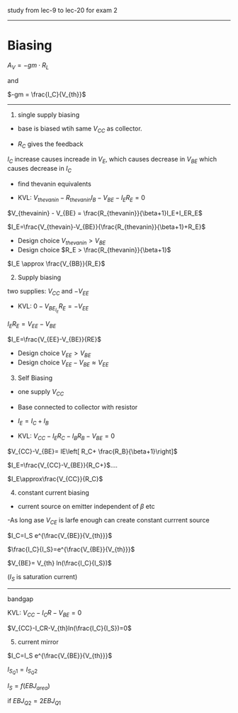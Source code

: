 study from lec-9 to lec-20 for exam 2

---

# Biasing

$A_V = -gm\cdot R_L$

and 

$-gm = \frac{I_C}{V_{th}}$

---

1. single supply biasing

- base is biased wtih same $V_{CC}$ as collector.

- $R_C$ gives the feedback

$I_C$ increase causes increade in $V_E$, which causes decrease in $V_{BE}$ which causes decrease in $I_C$

- find thevanin equivalents

- KVL: $V_{thevanin} -R_{thevanin}I_B-V_{BE}-I_ER_E=0$

$V_{thevainin} - V_{BE} = \frac{R_{thevanin}}{\beta+1}I_E+I_ER_E$

$I_E=\frac{V_{thevain}-V_{BE}}{\frac{R_{thevanin}}{\beta+1}+R_E}$

- Design choice $V_{thevanin} > V_{BE}$
- Design choice $R_E > \frac{R_{thevanin}}{\beta+1}$

$I_E \approx \frac{V_{BB}}{R_E}$

2. Supply biasing

two supplies: $V_{CC}$ and $-V_{EE}$

- KVL: $0-V_{BE}_I_ER_E=-V_{EE}$

$I_ER_E=V_{EE}-V_{BE}$

$I_E=\frac{V_{EE}-V_{BE}}{RE}$

- Design choice $V_{EE} > V_{BE}$
- Design choice $V_{EE}-V_{BE} \approx V_{EE}$

3. Self Biasing

- one supply $V_{CC}$
- Base connected to collector with resistor
- $I_E=I_C+I_B$

- KVL: $V_{CC}-I_ER_C-I_BR_B-V_{BE}=0$

$V_{CC}-V_{BE}= IE\left[ R_C+ \frac{R_B}{\beta+1}\right]$

$I_E=\frac{V_{CC}-V_{BE}}{R_C+}$....

$I_E\approx\frac{V_{CC}}{R_C}$


4. constant current biasing

- current source on emitter independent of $\beta$ etc

-As long ase $V_{CE}$ is larfe enough can create constant currrent source

$I_C=I_S e^{\frac{V_{BE}}{V_{th}}}$

$\frac{I_C}{I_S}=e^{\frac{V_{BE}}{V_{th}}}$

$V_{BE}= V_{th} ln(\frac{I_C}{I_S})$


($I_S$ is saturation current)

---

bandgap

KVL: $V_{CC}-I_CR-V_{BE}=0$

$V_{CC}-I_CR-V_{th}ln(\frac{I_C}{I_S})=0$

5. current mirror

$I_C=I_S e^{\frac{V_{BE}}{V_{th}}}$

$I_{S_Q1} = I_{S_Q2}$

$I_S=f(EBJ_{area})$

if $EBJ_{Q2} = 2 EBJ_{Q1}$







